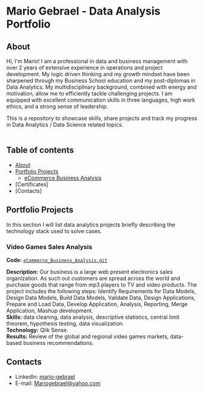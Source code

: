 # Mario Gebrael - Data Analysis Portfolio 

## About

Hi, I'm Mario! I am a professional in data and business management with over 2 years of extensive experience in operations and project development. My logic driven thinking and my growth mindset have been sharpened through my Business School education and my post-diplomas in Data Analytics. My multidisciplinary
background, combined with energy and motivation, allow me to efficiently tackle challenging projects. I am equipped with excellent communication skills in three languages, high work ethics, and a strong sense of leadership. 

This is a repository to showcase skills, share projects and track my progress in Data Analytics / Data Science related topics.  
<br>
  
## Table of contents
- [About](#about)
- [Portfolio Projects](#portfolio-projects)
	+ [eCommerce Business Analysis](#eCommerce_Business_Analysis)
- [Certificates]
- [Contacts]

## Portfolio Projects
In this section I will list data analytics projects briefly describing the technology stack used to solve cases.

### Video Games Sales Analysis
**Code:** [`eCommerce_Business_Analysis.git`](https://github.com/Mariogebraell/eCommerce_Business_Analysis.git)

**Description:** Our business is a large web present electronics sales organization.
As such out customers are spread across the world and purchase goods that range from mp3 players to TV and video products.
The project includes the following steps: Identify Requirements for Data Models, Design Data Models, Build Data Models, Validate Data, Design Applications, Prepare and Load Data, Develop Application, Analysis, Reporting, Merge Application, Mashup development.  
**Skills:** data cleaning, data analysis, descriptive statistics, central limit theorem, hypothesis testing, data visualization.  
**Technology:** Qlik Sense.  
**Results:** Review of the global and regional video games markets, data-based business recommendations.  



## Contacts
- LinkedIn: [mario-gebrael](www.linkedin.com/in/mario-gebrael)
- E-mail: Mariogebrael@yahoo.com












